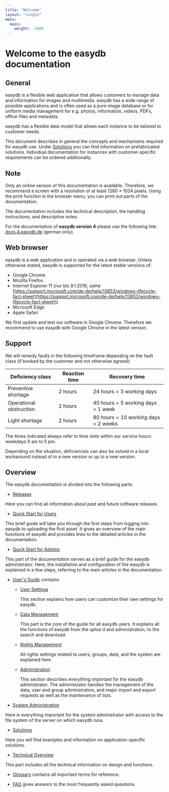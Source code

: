 ```yaml
---
title: "Welcome"
layout: "single"
menu:
  main:
    weight: -1000
---
```

# Welcome to the easydb documentation

## General

easydb is a flexible web application that allows customers to manage data and information for images and multimedia. easydb has a wide range of possible applications and is often used as a pure image database or for uniform media management for e.g. photos, information, videos, PDFs, office-files and metadata.

easydb has a flexible data model that allows each instance to be tailored to customer needs.

This document describes in general the concepts and mechanisms required for easydb use. Under [Solutions](solutions) you can find information on prefabricated solutions. Individual documentation for instances with customer-specific requirements can be ordered additionally.

## Note

Only an online version of this documentation is available. Therefore, we recommend a screen with a resolution of at least 1280 × 1024 pixels. Using the print function in the browser menu, you can print out parts of the documentation.

The documentation includes the technical description, the handling instructions, and descriptive notes.

For the documentation of **easydb version 4** please use the following link: [docs.4.easydb.de](http://docs.4.easydb.de) \(german only\).

## Web browser

easydb is a web application and is operated via a web browser. Unless otherwise stated, easydb is supported for the latest stable versions of:

* Google Chrome
* Mozilla Firefox
* Internet Explorer 11 \(nur bis 9.1.2018, siehe ​[https://support.microsoft.com/de-de/help/13853/windows-lifecycle-fact-sheet](https://support.microsoft.com/de-de/help/13853/windows-lifecycle-fact-sheet)\)
* Microsoft Edge
* Apple Safari

We first update and test our software in Google Chrome. Therefore we recommend to use easydb with Google Chrome in the latest version.

## Support

We will remedy faults in the following timeframe depending on the fault class \(if booked by the customer and not otherwise agreed\):

| Deficiency class | Reaction time | Recovery time |
| --- | --- | --- |
| Preventive shortage | 2 hours | 24 hours = 3 working days |
| Operational obstruction | 2 hours | 40 hours = 5 working days = 1 week |
| Light shortage | 2 hours | 80 hours = 10 working days = 2 weeks |

The times indicated always refer to time slots within our service hours: weekdays 9 am to 5 pm.

Depending on the situation, deficiencies can also be solved in a local workaround instead of in a new version or up to a new version.

## Overview

The easydb documentation is divided into the following parts:

* [Releases](releases)

Here you can find all information about past and future software releases.

* [Quick Start for Users](getstarteduser)

This brief guide will take you through the first steps from logging into easydb to uploading the first asset. It gives an overview of the main functions of easydb and provides links to the detailed articles in the documentation.

* [Quick Start for Admins](getstartedadmin)

This part of the documentation serves as a brief guide for the easydb administrator. Here, the installation and configuration of the easydb is explained in a few steps, referring to the main articles in the documentation.

* [User's Guide](webfrontend) contains:

  * [User Settings](webfrontend/userprefs)

    This section explains how users can customize their own settings for easydb.

  * [Data Management](webfrontend/datamanagement)

    This part is the core of the guide for all easydb users. It explains all the functions of easydb from the uploa´d and administration, to the search and download.

  * [Rights Management](webfrontend/rightsmanagement)

    All rights settings related to users, groups, data, and the system are explained here.

  * [Administration](webfrontend/administration)

    This section describes everything important for the easydb administrator. The administrator handles the management of the data, user and group administration, and major import and export requests as well as the maintenance of lists.

* [System Administration](sysadmin)

Here is everything important for the system administrator with access to the file system of the server on which easydb runs.

* [Solutions](solutions)

Here you will find examples and information on application-specific solutions.

* [Technical Overview](technical)

This part includes all the technical information on design and functions.

* [Glossary](glossar) contains all important terms for reference.

* [FAQ](faq) gives answers to the most frequently asked questions.



